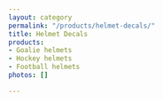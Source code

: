```yaml
---
layout: category
permalink: "/products/helmet-decals/"
title: Helmet Decals
products:
- Goalie helmets
- Hockey helmets
- Football helmets
photos: []

---
```

